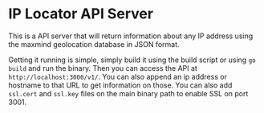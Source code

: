 # IP Locator API Server

This is a API server that will return information about any IP address using the maxmind geolocation database in JSON format.

Getting it running is simple, simply build it using the build script or using `go build` and run the binary. Then you can access the API at `http://localhost:3000/v1/`. You can also append an ip address or hostname to that URL to get information on those. You can also add `ssl.cert` and `ssl.key` files on the main binary path to enable SSL on port 3001.
